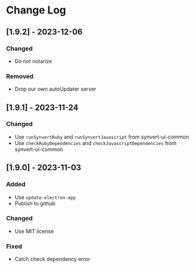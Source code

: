 # Change Log

## [1.9.2] - 2023-12-06

### Changed

- Do not notarize

### Removed

- Drop our own autoUpdater server

## [1.9.1] - 2023-11-24

### Changed

- Use `runSynvertRuby` and `runSynvertJavascript` from synvert-ui-common
- Use `checkRubyDependencies` and `checkJavascriptDependencies` from synvert-ui-common

## [1.9.0] - 2023-11-03

### Added

- Use `update-electron-app`
- Publish to github

### Changed

- Use MIT license

### Fixed

- Catch check dependency error
